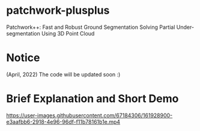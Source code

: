 # patchwork-plusplus
Patchwork++: Fast and Robust Ground Segmentation Solving Partial Under-segmentation Using 3D Point Cloud

# Notice

(April, 2022) The code will be updated soon :)

# Brief Explanation and Short Demo

https://user-images.githubusercontent.com/67184306/161928900-e3aafbb6-2918-4e96-96df-f11b78161b1e.mp4

